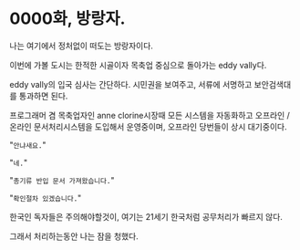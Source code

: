 # 0000화, 방랑자.

나는 여기에서 정처없이 떠도는 방랑자이다.

이번에 가볼 도시는 한적한 시골이자 목축업 중심으로 돌아가는 eddy vally다.

eddy vally의 입국 심사는 간단하다. 시민권을 보여주고, 서류에 서명하고 보안검색대를 통과하면 된다.

프로그래머 겸 목축업자인 anne clorine시장때 모든 시스템을 자동화하고 오프라인 / 온라인 문서처리시스템을 도입해서 운영중이며, 오프라인 당번들이 상시 대기중이다.
  
  
  
"`안냐새요.`"

"`네.`"

"`총기류 반입 문서 가져왔습니다.`"

"`확인절차 있겠습니다.`"
  
  
  
한국인 독자들은 주의해야할것이, 여기는 21세기 한국처럼 공무처리가 빠르지 않다.
  
  
  
그래서 처리하는동안 나는 잠을 청했다.